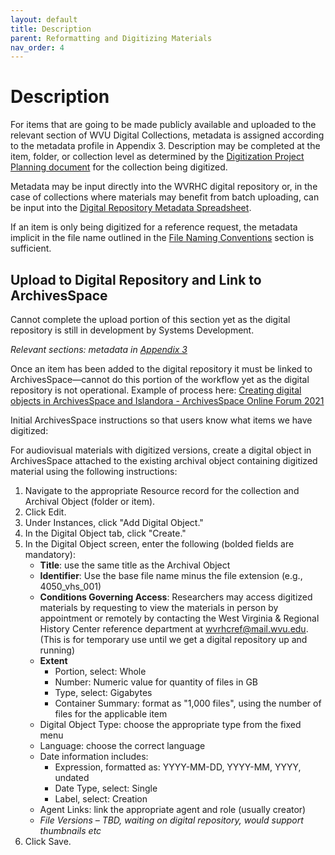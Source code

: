 ```yaml
---
layout: default
title: Description
parent: Reformatting and Digitizing Materials
nav_order: 4
---
```


# Description

For items that are going to be made publicly available and uploaded to the relevant section of WVU Digital Collections, metadata is assigned according to the metadata profile in Appendix 3. Description may be completed at the item, folder, or collection level as determined by the [Digitization Project Planning document](https://elizajames.github.io/digital-preservation-documentation/assets/files/DigitizationPlanningForm.docx) for the collection being digitized.  

Metadata may be input directly into the WVRHC digital repository or, in the case of collections where materials may benefit from batch uploading, can be input into the [Digital Repository Metadata Spreadsheet](https://elizajames.github.io/digital-preservation-documentation/assets/files/Digital_Repository_Metadata_Template.xlsx).  

If an item is only being digitized for a reference request, the metadata implicit in the file name outlined in the [File Naming Conventions](https://elizajames.github.io/digital-preservation-documentation/docs/Reformatting-And-Digitizing-Materials/digitization-workflows/#file-naming-conventions) section is sufficient. 

## Upload to Digital Repository and Link to ArchivesSpace 

Cannot complete the upload portion of this section yet as the digital repository is still in development by Systems Development. 

_Relevant sections: metadata in [Appendix 3](https://elizajames.github.io/digital-preservation-documentation/docs/Appendices/appendix3/)_ 

Once an item has been added to the digital repository it must be linked to ArchivesSpace—cannot do this portion of the workflow yet as the digital repository is not operational. Example of process here:  [Creating digital objects in ArchivesSpace and Islandora - ArchivesSpace Online Forum 2021](https://www.youtube.com/watch?v=1eX3ryz6TxU&t=2s)

Initial ArchivesSpace instructions so that users know what items we have digitized: 

For audiovisual materials with digitized versions, create a digital object in ArchivesSpace attached to the existing archival object containing digitized material using the following instructions: 

1. Navigate to the appropriate Resource record for the collection and Archival Object (folder or item).  
2. Click Edit.  
3. Under Instances, click "Add Digital Object." 
4. In the Digital Object tab, click "Create."  
5. In the Digital Object screen, enter the following (bolded fields are mandatory):  
    * __Title__: use the same title as the Archival Object 
    * __Identifier__: Use the base file name minus the file extension (e.g., 4050_vhs_001) 
    * __Conditions Governing Access__: Researchers may access digitized materials by requesting to view the materials in person by appointment or remotely by contacting the West Virginia & Regional History Center reference department at wvrhcref@mail.wvu.edu. (This is for temporary use until we get a digital repository up and running) 
    * __Extent__
        * Portion, select: Whole 
        * Number: Numeric value for quantity of files in GB 
        * Type, select: Gigabytes 
        * Container Summary: format as "1,000 files", using the number of files for the applicable item 
    * Digital Object Type: choose the appropriate type from the fixed menu 
    * Language: choose the correct language 
    * Date information includes:  
        * Expression, formatted as: YYYY-MM-DD, YYYY-MM, YYYY, undated 
        * Date Type, select: Single 
        * Label, select: Creation 
    * Agent Links: link the appropriate agent and role (usually creator) 
    * *File Versions – TBD, waiting on digital repository, would support thumbnails etc*
6. Click Save. 